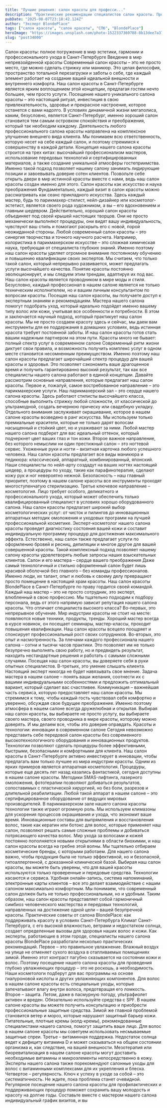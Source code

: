 ```yaml
---
title: "Лучшие решения: салон красоты для професси..."
description: "Практические рекомендации специалистов салон красоты. Профессиональный разбор ключевых параметров. Сделайте правильный выбор с помощью наших экспертов"
pubDate: "2025-08-07T23:18:42.124Z"
author: "Эксперт BlondePlace"
tags: ["салон красоты", "салон красоты", "СПб", "BlondePlace"]
heroImage: "https://images.unsplash.com/photo-1522337360788-8b13dee7a37e?q=80&w=800&auto=format&fit=crop"
slug: "post34000"
---
```


Салон красоты: полное погружение в мир эстетики, гармонии и профессионального ухода в Санкт-Петербурге Введение в мир непревзойденной красоты Современный салон красоты – это не просто место, где можно сделать стрижку или маникюр. Это целая философия, пространство тотальной перезагрузки и заботы о себе, где каждый элемент работает на создание вашей идеальной внешности и внутреннего комфорта. Наш салон красоты в Санкт-Петербурге является ярким воплощением этой концепции, предлагая гостям нечто большее, чем просто услуги. Посещение нашего уникального салона красоты – это настоящий ритуал, инвестиция в свою привлекательность, здоровье и прекрасное настроение, которое останется с вами надолго. В условиях динамичной жизни мегаполиса, каким, безусловно, является Санкт-Петербург, именно хороший салон становится тем самым островком спокойствия и преображения, который так необходим каждому. Деятельность любого профессионального салона красоты направлена на комплексное улучшение внешнего вида клиента. Мы понимаем всю ответственность, которую несет на себе каждый салон, и поэтому стремимся к совершенству в каждой детали. Концепция нашего салона красоты строится на трех китах: высочайший профессионализм мастеров, использование передовых технологий и сертифицированных материалов, а также создание уникальной атмосферы гостеприимства. Именно такой подход позволяет нашему салону занимать лидирующие позиции и завоевывать доверие сотен клиентов. Позвольте себе открыть двери в мир истинной красоты вместе с нами, ведь наш салон красоты создан именно для этого. Салон красоты как искусство и наука преображения Фундаментально, каждый визит в салон красоты можно рассматривать как сеанс прикладного искусства. Здесь каждый мастер, будь то парикмахер-стилист, нейл-дизайнер или косметолог-эстетист, является своего рода художником, а вы – его вдохновением и главным шедевром. Действительно, хороший салон красоты объединяет под своей крышей настоящих творцов. Они не просто механически выполняют процедуры, они видят вашу индивидуальность, чувствуют ваш стиль и помогают раскрыть его с новой, порой неожиданной стороны. Любой современный салон красоты – это синергия творчества и точного научного расчета. Например, колористика в парикмахерском искусстве – это сложная химическая наука, требующая от специалиста глубоких знаний. Именно поэтому наш салон красоты уделяет огромное внимание постоянному обучению и повышению квалификации своих экспертов. Мы считаем, что только такой салон, который непрерывно развивается, может предлагать услуги высочайшего качества. Понятие красоты постоянно эволюционирует, и мы следуем этим трендам, адаптируя их под вас. Наш салон красоты является проводником в мире моды и стиля. Безусловно, каждый профессионал в нашем салоне является не только техническим исполнителем, но и вашим личным консультантом по вопросам красоты. Посещая наш салон красоты, вы получаете доступ к экспертным знаниям и рекомендациям. Мастера нашего салона помогут подобрать уход, который идеально подойдет именно вашему типу волос или кожи, учитывая все особенности и потребности. В этом и заключается научный подход, который практикует наш салон красоты. Мы не просто создаем красоту здесь и сейчас, мы даем вам инструменты для ее поддержания в домашних условиях, ведь истинная красота требует постоянной заботы. И наш салон красоты готов стать вашим надежным партнером на этом пути. Красоты много не бывает: полный спектр услуг в современном салоне Современный ритм жизни диктует свои правила, и возможность получить комплекс услуг в одном месте становится несомненным преимуществом. Именно поэтому наш салон красоты предлагает широчайший спектр процедур для вашей красоты и здоровья. Это позволяет сэкономить ваше драгоценное время и получить гарантированно высокий результат, так как все специалисты нашего салона работают в единой концепции. Давайте рассмотрим основные направления, которые предлагает наш салон красоты. Первое и, пожалуй, самое востребованное направление – это парикмахерские услуги. Наш парикмахерский зал – это сердце нашего салона красоты. Здесь работают стилисты высочайшего класса, способные выполнить стрижку любой сложности, от классической до ультрамодной, создать вечернюю прическу или свадебную укладку. Отдельного внимания заслуживает окрашивание, которое в нашем салоне красоты возведено в ранг искусства. Мы используем только премиальные красители, которые не только дарят волосам насыщенный и стойкий цвет, но и ухаживают за ними. Любой мастер нашего салона подберет для вас идеальный оттенок, который подчеркнет цвет ваших глаз и тон кожи. Второе важное направление, без которого немыслим ни один престижный салон – это ногтевой сервис. Ухоженные руки и ногти – визитная карточка любого успешного человека. Наш салон красоты предлагает все виды маникюра и педикюра: классический, аппаратный, комбинированный, японский. Наши специалисты по нейл-арту создадут на ваших ногтях настоящий шедевр, а процедуры по уходу, такие как парафинотерапия, сделают кожу рук и ног невероятно нежной. Безопасность – наш главный приоритет, поэтому в нашем салоне красоты все инструменты проходят многоступенчатую стерилизацию. Третье ключевое направление – косметология. Лицо требует особого, деликатного и профессионального ухода, который может обеспечить только квалифицированный специалист в условиях хорошо оборудованного салона. Наш салон красоты предлагает широкий выбор косметологических услуг: от чисток и пилингов до инновационных аппаратных методик омоложения и уходовых программ на лучшей профессиональной косметике. Эксперт-косметолог нашего салона красоты проведет диагностику состояния вашей кожи и составит индивидуальную программу процедур для достижения максимального эффекта. Естественно, наш салон также предлагает услуги по оформлению бровей и ресниц, депиляции и многое другое для вашей совершенной красоты. Такой комплексный подход позволяет нашему салону красоты удовлетворять любые запросы наших взыскательных клиентов. Салон и его мастера – сердце вашего преображения Даже самый технологичный и стильно оформленный салон будет лишь красивой оболочкой без главного – без команды профессионалов. Именно люди, их талант, опыт и любовь к своему делу превращают просто помещение в настоящий храм красоты. Наш салон красоты BlondePlace в Санкт-Петербурге по праву гордится своей командой. Каждый наш мастер – это не просто сотрудник, это эксперт, влюбленный в свою профессию. Мы тщательно подходим к подбору персонала, ведь от этого напрямую зависит репутация нашего салона красоты. Что отличает специалиста высокого класса? Во-первых, это непрерывное обучение. Мир индустрии красоты не стоит на месте: появляются новые техники, продукты, тренды. Хороший мастер всегда в курсе новинок, он посещает семинары, мастер-классы, проходит повышения квалификации. Наш салон красоты всецело поощряет и спонсирует профессиональный рост своих сотрудников. Во-вторых, это опыт и насмотренность. За плечами каждого профессионала нашего салона – сотни и тысячи часов практики. Это позволяет им не только безупречно выполнять свою работу, но и предвидеть результат, находить нестандартные решения и работать с самыми сложными случаями. Посещая наш салон красоты, вы доверяете себя в руки опытных специалистов. В-третьих, это умение слышать клиента. Настоящий эксперт никогда не будет навязывать свое мнение. Задача мастера в нашем салоне – понять ваши желания, соотнести их с вашими индивидуальными особенностями и предложить оптимальный вариант, который сделает вас счастливее. Коммуникация – важнейшая часть сервиса, которую предоставляет наш салон красоты. Мы стремимся к тому, чтобы каждый гость чувствовал себя комфортно и уверенно, обсуждая свое будущее преображение. Именно поэтому атмосфера в нашем салоне всегда дружелюбная и открытая. Выбирая наш салон красоты, вы выбираете не просто услугу, вы выбираете своего мастера, своего проводника в мире красоты, которому можно доверять. И мы делаем все, чтобы это доверие оправдать. Красоты и технологии: инновации в современном салоне Сегодня невозможно представить себе передовой салон красоты без современного высокотехнологичного оборудования и инновационных продуктов. Технологии позволяют сделать процедуры более эффективными, быстрыми, безопасными и комфортными для клиента. Наш салон красоты в Санкт-Петербурге активно инвестирует в инновации, чтобы предлагать вам только лучшее из мира индустрии красоты. Одним из ярких примеров является аппаратная косметология. Процедуры, которые еще десять лет назад казались фантастикой, сегодня доступны в нашем салоне красоты. Методики SMAS-лифтинга, лазерного омоложения, фототерапии позволяют добиваться результатов, сопоставимых с пластической хирургией, но без боли, разрезов и длительной реабилитации. Любой такой аппарат в нашем салоне – это сертифицированное оборудование от ведущих мировых производителей. В парикмахерском зале нашего салона красоты технологии также играют огромную роль. Мы используем климазоны для ускорения процессов окрашивания и ухода, что экономит ваше время. Инновационные составы для выпрямления и восстановления волос, такие как кератин или ботокс для волос, которые применяет наш салон, позволяют решать самые сложные проблемы и добиваться потрясающего качества волос. Мир ухода за волосами и кожей постоянно пополняется новыми открытиями в области биохимии, и наш салон красоты всегда на гребне этой волны. Мы тщательно отбираем косметические бренды, с которыми работаем. Для нашего салона важно, чтобы продукция была не только эффективной, но и безопасной, гипоаллергенной, с доказанной клинической базой. Выбирая наш салон красоты, вы можете быть уверены, что для вашей красоты используются только проверенные и передовые средства. Технологии касаются и сервиса. Удобная онлайн-запись, система напоминаний, электронные карты клиентов – все это делает взаимодействие с нашим салоном максимально комфортным. Мы понимаем, что современный салон должен быть не только профессиональным, но и удобным. Таким образом, наш салон красоты представляет собой гармоничный симбиоз человеческого мастерства и передовых технологий, направленных на достижение одной цели – вашей безупречной красоты. Практические советы от салона BlondePlace: как поддерживать красоту в условиях Санкт-Петербурга Климат Санкт-Петербурга, с его высокой влажностью, ветрами и недостатком солнца, создает определенные вызовы для здоровья наших волос и кожи. Как эксперты, работающие в этом городе, специалисты нашего салона красоты BlondePlace разработали несколько практических рекомендаций. Первое – это правильное увлажнение. Влажный воздух на улице не отменяет сухого воздуха в отапливаемых помещениях зимой. Именно этот контраст пагубно сказывается на состоянии кожи и волос. Поэтому посещение нашего салона красоты для проведения глубоко увлажняющих процедур – это не роскошь, а необходимость. Наши косметологи подберут для вас программы на основе гиалуроновой кислоты и других увлажняющих компонентов. Для волос в нашем салоне красоты есть специальные уходы, которые запечатывают влагу внутри волоса, предотвращая его ломкость. Второе – защита. Летом, даже в пасмурную погоду, ультрафиолет активен и вреден. Обязательно используйте средства с SPF. В нашем салоне красоты вы можете получить консультацию и приобрести профессиональные защитные средства. Зимой же главной проблемой становится ветер и мороз, которые нарушают защитный барьер кожи. Питательные, плотные кремы (колд-кремы), рекомендованные специалистами нашего салона, помогут защитить ваше лицо. Для волос в нашем салоне красоты мы советуем использовать несмываемые защитные спреи. Третье – витаминная поддержка. Недостаток солнца ведет к дефициту витамина D и может сказываться на общем состоянии организма и, как следствие, на вашей внешности. Мезотерапия или биоревитализация в нашем салоне красоты могут доставить необходимые витамины и микроэлементы непосредственно в кожу. Эксперты нашего салона также порекомендуют салонные уходы для волос с витаминными комплексами для их укрепления и блеска. Четвертое – регулярность. Ключ к успеху в уходе за собой – это систематичность. Не ждите, пока проблема станет очевидной. Регулярное посещение нашего салона красоты для профилактических и поддерживающих процедур поможет сохранить вашу молодость и красоту на долгие годы. Составьте вместе с мастером нашего салона индивидуальный график визитов, и вы